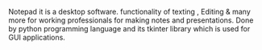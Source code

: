 Notepad
it is a desktop software. functionality of texting , Editing & many more for working professionals for making notes and presentations.
Done by python programming language and its tkinter library which is used for GUI applications.
